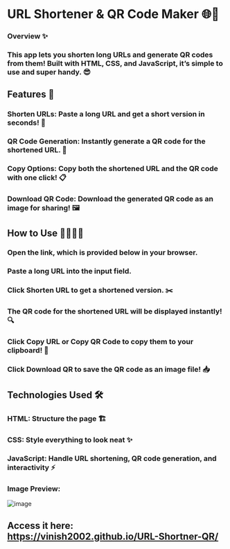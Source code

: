 # URL Shortener & QR Code Maker 🌐🔗
### Overview ✨
### This app lets you shorten long URLs and generate QR codes from them! Built with HTML, CSS, and JavaScript, it’s simple to use and super handy. 😎

## Features 🚀
### Shorten URLs: Paste a long URL and get a short version in seconds! 🔽
### QR Code Generation: Instantly generate a QR code for the shortened URL. 📱
### Copy Options: Copy both the shortened URL and the QR code with one click! 📋
### Download QR Code: Download the generated QR code as an image for sharing! 🖼️


## How to Use 👩‍💻👨‍💻
### Open the link,  which is provided below in your browser.
### Paste a long URL into the input field.
### Click Shorten URL to get a shortened version. ✂️
### The QR code for the shortened URL will be displayed instantly! 🔍
### Click Copy URL or Copy QR Code to copy them to your clipboard! 📲
### Click Download QR to save the QR code as an image file! 📥

## Technologies Used 🛠️
### HTML: Structure the page 🏗️
### CSS: Style everything to look neat ✨
### JavaScript: Handle URL shortening, QR code generation, and interactivity ⚡


### Image Preview:
![image](https://github.com/user-attachments/assets/f0579a17-6d06-4385-b33d-77347118411b)

## Access it here: https://vinish2002.github.io/URL-Shortner-QR/
